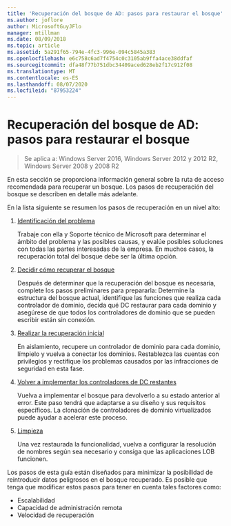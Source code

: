 ```yaml
---
title: 'Recuperación del bosque de AD: pasos para restaurar el bosque'
ms.author: joflore
author: MicrosoftGuyJFlo
manager: mtillman
ms.date: 08/09/2018
ms.topic: article
ms.assetid: 5a291f65-794e-4fc3-996e-094c5845a383
ms.openlocfilehash: e6c758c6ad7f4754c0c3105ab9ffa4ace38ddfaf
ms.sourcegitcommit: dfa48f77b751dbc34409aced628eb2f17c912f08
ms.translationtype: MT
ms.contentlocale: es-ES
ms.lasthandoff: 08/07/2020
ms.locfileid: "87953224"
---
```

# <a name="ad-forest-recovery---steps-for-restoring-the-forest"></a>Recuperación del bosque de AD: pasos para restaurar el bosque

>Se aplica a: Windows Server 2016, Windows Server 2012 y 2012 R2, Windows Server 2008 y 2008 R2

En esta sección se proporciona información general sobre la ruta de acceso recomendada para recuperar un bosque. Los pasos de recuperación del bosque se describen en detalle más adelante.

En la lista siguiente se resumen los pasos de recuperación en un nivel alto:

1. [Identificación del problema](AD-Forest-Recovery-Identify-the-Problem.md)

   Trabaje con ella y Soporte técnico de Microsoft para determinar el ámbito del problema y las posibles causas, y evalúe posibles soluciones con todas las partes interesadas de la empresa. En muchos casos, la recuperación total del bosque debe ser la última opción.

2. [Decidir cómo recuperar el bosque](AD-Forest-Recovery-Determine-how-to-Recover.md)

   Después de determinar que la recuperación del bosque es necesaria, complete los pasos preliminares para prepararla: Determine la estructura del bosque actual, identifique las funciones que realiza cada controlador de dominio, decida qué DC restaurar para cada dominio y asegúrese de que todos los controladores de dominio que se pueden escribir están sin conexión.

3. [Realizar la recuperación inicial](AD-Forest-Recovery-Perform-initial-recovery.md)

   En aislamiento, recupere un controlador de dominio para cada dominio, límpielo y vuelva a conectar los dominios. Restablezca las cuentas con privilegios y rectifique los problemas causados por las infracciones de seguridad en esta fase.

4. [Volver a implementar los controladores de DC restantes](AD-Forest-Recovery-Restore-Additional-DCs.md)

   Vuelva a implementar el bosque para devolverlo a su estado anterior al error. Este paso tendrá que adaptarse a su diseño y sus requisitos específicos. La clonación de controladores de dominio virtualizados puede ayudar a acelerar este proceso.

5. [Limpieza](AD-Forest-Recovery-Cleanup.md)

   Una vez restaurada la funcionalidad, vuelva a configurar la resolución de nombres según sea necesario y consiga que las aplicaciones LOB funcionen.

Los pasos de esta guía están diseñados para minimizar la posibilidad de reintroducir datos peligrosos en el bosque recuperado. Es posible que tenga que modificar estos pasos para tener en cuenta tales factores como:

- Escalabilidad
- Capacidad de administración remota
- Velocidad de recuperación
